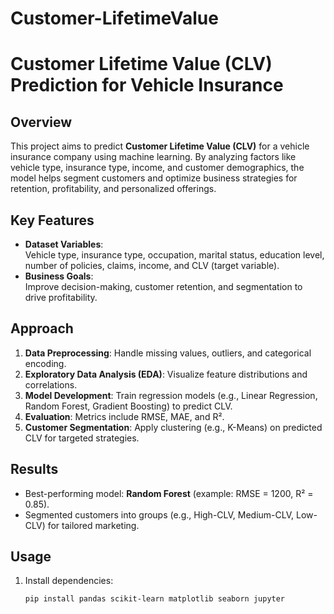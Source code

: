 # Customer-LifetimeValue
# Customer Lifetime Value (CLV) Prediction for Vehicle Insurance

## Overview
This project aims to predict **Customer Lifetime Value (CLV)** for a vehicle insurance company using machine learning. By analyzing factors like vehicle type, insurance type, income, and customer demographics, the model helps segment customers and optimize business strategies for retention, profitability, and personalized offerings.

## Key Features
- **Dataset Variables**:  
  Vehicle type, insurance type, occupation, marital status, education level, number of policies, claims, income, and CLV (target variable).  
- **Business Goals**:  
  Improve decision-making, customer retention, and segmentation to drive profitability.

## Approach
1. **Data Preprocessing**: Handle missing values, outliers, and categorical encoding.  
2. **Exploratory Data Analysis (EDA)**: Visualize feature distributions and correlations.  
3. **Model Development**: Train regression models (e.g., Linear Regression, Random Forest, Gradient Boosting) to predict CLV.  
4. **Evaluation**: Metrics include RMSE, MAE, and R².  
5. **Customer Segmentation**: Apply clustering (e.g., K-Means) on predicted CLV for targeted strategies.  

## Results
- Best-performing model: **Random Forest** (example: RMSE = 1200, R² = 0.85).  
- Segmented customers into groups (e.g., High-CLV, Medium-CLV, Low-CLV) for tailored marketing.  

## Usage
1. Install dependencies:  
   ```bash
   pip install pandas scikit-learn matplotlib seaborn jupyter
